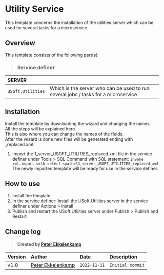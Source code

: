 # Utility Service
This template concerns the installation of the utilities server which can be used for several tasks for a microservice.
## Overview
This template consists of the following part(s):
> ### Service definer
|SERVER||
|:-|-|
|`USoft.Utilities`|Which is the server who can be used to run several jobs / tasks for a microservice.|
## Installation
Install the template by downloading the wizard and changing the names.\
All the steps will be explained here.\
This is also where you can change the names of the fields.\
After the wizard is done new files will be generated ending with _replaced.xml.
1. Import the 1_server_USOFT_UTILITIES_replaced.xml file in the service definer under Tools > SQL Command with SQL statement:
`invoke xml.import with select <path>\1_server_USOFT_UTILITIES_replaced.xml`
The newly imported template will be ready for use in the service definer.
## How to use
1. Install the template
2. In the service definer: Install the USoft.Utilities server in the service definer under Actions > Install
3. Publish and restart the USoft.Utilities server under Publish > Publish and Restart
## Change log
> #### Created by [Peter Ekkelenkamp](mailto:peter.ekkelenkamp@usoft.com)
|Version|Author|Date|Description|
|:---|:---|:---|:---|
|v1.0|[Peter Ekkelenkamp](mailto:peter.ekkelenkamp@usoft.com) |`2022-11-11`|`Initial commit`|